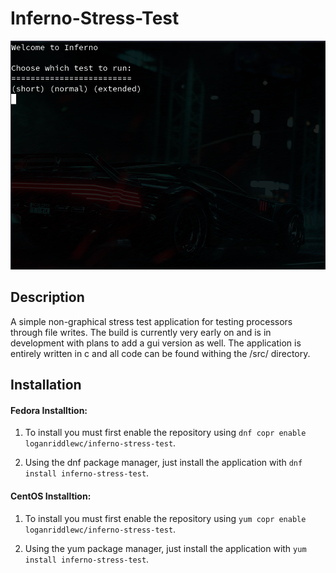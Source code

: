 # Inferno-Stress-Test

![alt text](https://github.com/LoganRiddle/Inferno-Stress-Test/blob/main/src/images/Inferno.png "App Image")

## Description
A simple non-graphical stress test application for testing processors through file writes. The build is currently very early on and is in development with plans to add a gui version as well. The application is entirely written in c and all code can be found withing the /src/ directory. 

## Installation
#### Fedora Installtion:
1. To install you must first enable the repository using `dnf copr enable loganriddlewc/inferno-stress-test`. 

2. Using the dnf package manager, just install the application with `dnf install inferno-stress-test`.

#### CentOS Installtion:
1. To install you must first enable the repository using `yum copr enable loganriddlewc/inferno-stress-test`.

2. Using the yum package manager, just install the application with `yum install inferno-stress-test`.
